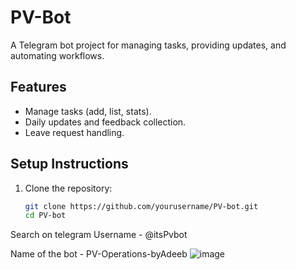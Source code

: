 # PV-Bot

A Telegram bot project for managing tasks, providing updates, and automating workflows.


## Features
- Manage tasks (add, list, stats).
- Daily updates and feedback collection.
- Leave request handling.

## Setup Instructions
1. Clone the repository:
   ```bash
   git clone https://github.com/yourusername/PV-bot.git
   cd PV-bot
Search on telegram
Username - @itsPvbot

Name of the bot - PV-Operations-byAdeeb
![image](https://github.com/user-attachments/assets/3048420d-5c9a-48d0-b480-7cf12f498966)
